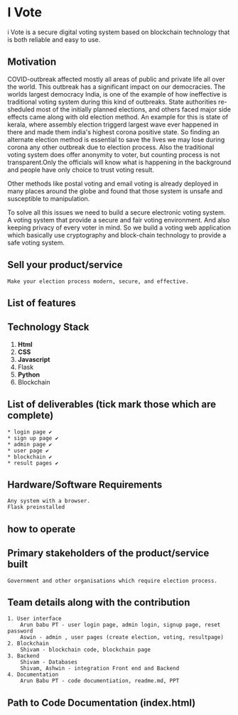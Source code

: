 
# I Vote

   i Vote is a secure digital voting system based on blockchain technology that is both reliable and easy to use.

## Motivation
   COVID-outbreak affected mostly all areas of public and private life all over the world. This outbreak has a significant impact on our democracies. The worlds largest democracy India, is one of the example of how ineffective is traditional voting system during this kind of outbreaks. State authorities re-sheduled most of the initially planned elections, and others faced major side effects came along with old election method. An example for this is state of kerala, where assembly election triggerd largest wave ever happened in there and made them india's highest corona positive state. So finding an alternate election method is essential to save the lives we may lose during corona any other outbreak due to election process.
    Also the traditional voting system does offer anonymity to voter, but counting process is not transparent.Only the officials will know what is happening in the background and people have only choice to trust voting result.

   Other methods like postal voting and email voting is already deployed in many places around the globe and found that those system is unsafe and susceptible to manipulation.

   To solve all this issues we need to build a secure electronic voting system. A voting system that provide a secure and fair voting environment. And also keeping privacy of every voter in mind. So we build a voting web application which basically use cryptography and block-chain technology to provide a safe voting system.

## Sell your product/service
    Make your election process modern, secure, and effective.
## List of features


## Technology Stack

1. **Html**
2. **CSS**
3. **Javascript**
4. Flask
5. **Python**
6. Blockchain

## List of deliverables (tick mark those which are complete)

    * login page ✔️
    * sign up page ✔️
    * admin page ✔️
    * user page ✔️
    * blockchain ✔️
    * result pages ✔️

## Hardware/Software Requirements
    Any system with a browser.
    Flask preinstalled

## how to operate


## Primary stakeholders of the product/service built
    Government and other organisations which require election process.

## Team details along with the contribution

    1. User interface
        Arun babu PT - user login page, admin login, signup page, reset password
        Aswin - admin , user pages (create election, voting, resultpage)
    2. Blockchain
        Shivam - blockchain code, blockchain page
    3. Backend
        Shivam - Databases
        Shivam, Ashwin - integration Front end and Backend
    4. Documentation
        Arun Babu PT - code documentiation, readme.md, PPT

## Path to Code Documentation (index.html)

